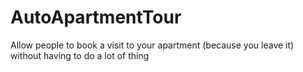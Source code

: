 # AutoApartmentTour
Allow people to book a visit to your apartment (because you leave it) without having to do a lot of thing

